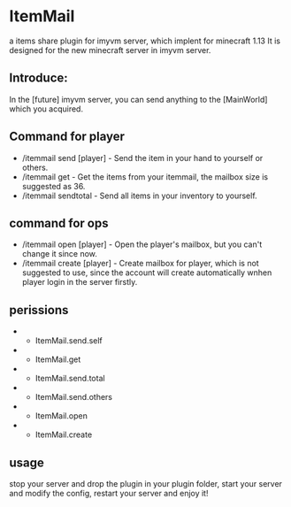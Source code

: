 # ItemMail
a items share plugin for imyvm server, which implent for minecraft 1.13
It is designed for the new minecraft server in imyvm server.
## Introduce:
In the [future] imyvm server, you can send anything to the [MainWorld] which you acquired. 
## Command for player
* /itemmail send [player]  - Send the item in your hand to yourself or others.
* /itemmail get            - Get the items from your itemmail, the mailbox size is suggested as 36.
* /itemmail sendtotal      - Send all items in your inventory to yourself.
## command for ops
* /itemmail open [player]  - Open the player's mailbox, but you can't change it since now.
* /itemmail create [player] - Create mailbox for player, which is not suggested to use, since the account will create automatically wnhen player login in the server firstly.
## perissions
* - ItemMail.send.self
* - ItemMail.get
* - ItemMail.send.total
* - ItemMail.send.others
* - ItemMail.open
* - ItemMail.create
## usage
stop your server and drop the plugin in your plugin folder, start your server and modify the config, restart your server and enjoy it!
